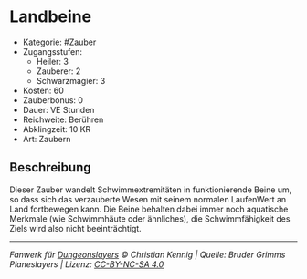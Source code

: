 # Landbeine

- Kategorie: #Zauber
- Zugangsstufen:
  - Heiler: 3
  - Zauberer: 2
  - Schwarzmagier: 3
- Kosten: 60
- Zauberbonus: 0
- Dauer: VE Stunden
- Reichweite: Berühren
- Abklingzeit: 10 KR
- Art: Zaubern

## Beschreibung

Dieser Zauber wandelt Schwimmextremitäten in funktionierende Beine um, so dass sich das verzauberte Wesen mit seinem normalen LaufenWert an Land fortbewegen kann. Die Beine behalten dabei immer noch aquatische Merkmale (wie Schwimmhäute oder ähnliches), die Schwimmfähigkeit des Ziels wird also nicht beeinträchtigt.

---

_Fanwerk für [Dungeonslayers](https://www.dungeonslayers.net/) © Christian Kennig | Quelle: Bruder Grimms Planeslayers | Lizenz: [CC-BY-NC-SA 4.0](https://creativecommons.org/licenses/by-nc-sa/4.0/deed.de)_
